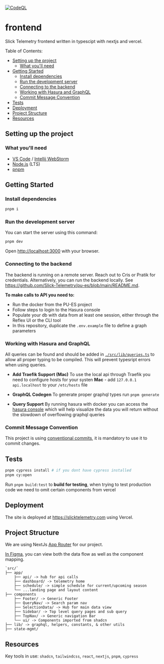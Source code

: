 [![CodeQL](https://github.com/Slick-Telemetry/frontend/actions/workflows/codeql.yml/badge.svg?branch=main)](https://github.com/Slick-Telemetry/frontend/actions/workflows/codeql.yml)

# frontend <!-- omit from toc -->

Slick Telemetry frontend written in typescipt with nextjs and vercel.

Table of Contents:

- [Setting up the project](#setting-up-the-project)
  - [What you'll need](#what-youll-need)
- [Getting Started](#getting-started)
  - [Install dependencies](#install-dependencies)
  - [Run the development server](#run-the-development-server)
  - [Connecting to the backend](#connecting-to-the-backend)
  - [Working with Hasura and GraphQL](#working-with-hasura-and-graphql)
  - [Commit Message Convention](#commit-message-convention)
- [Tests](#tests)
- [Deployment](#deployment)
- [Project Structure](#project-structure)
- [Resources](#resources)

## Setting up the project

### What you'll need

- [VS Code](https://code.visualstudio.com/) / [Intellij WebStorm](https://www.jetbrains.com/webstorm/)
- [Node.js](https://nodejs.org/en) (LTS)
- [pnpm](https://pnpm.io/)

## Getting Started

### Install dependencies

```bash
pnpm i
```

### Run the development server

You can start the server using this command:

```bash
pnpm dev
```

Open [http://localhost:3000](http://localhost:3000) with your browser.

### Connecting to the backend

The backend is running on a remote server. Reach out to Cris or Pratik for credentials. Alternatively, you can run the backend locally. See https://github.com/Slick-Telemetry/pu-es/blob/main/README.md.

**To make calls to API you need to:**

- Run the docker from the PU-ES project
- Follow steps to login to the Hasura console
- Populate your db with data from at least one session, either through the Reflex UI or the CLI tool
- In this repository, duplicate the `.env.example` file to define a graph parameters

### Working with Hasura and GraphQL

All queries can be found and should be added in [`./src/lib/queries.ts`](./src/lib/queries.ts) to allow all proper typing to be compiled.
This will prevent typesript errors when using queries.

- **Add Traefik Support (Mac)**
  To use the local api through Traefik you need to configure hosts for your systen
  **Mac** - add `127.0.0.1 api.localhost` to your `/etc/hosts` file

- **GraphQL Codegen**
  To generate proper graphql types run `pnpm generate`

- **Query Support**
  By running hasura with docker you can access the [hasura console](http://localhost:54323/console) which will help visualize the data you will return without the slowdown of overflowing graphql queries

### Commit Message Convention

This project is using [conventional commits](https://www.conventionalcommits.org/en/v1.0.0/), it is mandatory to use it to commit changes.

## Tests

```sh
pnpm cypress install # if you dont have cypress installed
pnpm cy:open
```

Run `pnpm build:test` to **build for testing**, when trying to test production code we need to omit certain components from vercel

## Deployment

The site is deployed at https://slicktelemetry.com using Vercel.

## Project Structure

We are using NextJs [App Router](https://nextjs.org/docs/app) for our project.

[In Figma](https://www.figma.com/file/rIYiXNVUyJ6xDo1dhzrnuE/Data-%26-Telemetry-Flow?type=whiteboard&t=3mTQQn5vi5qZrZw3-1), you can view both the data flow as well as the component mapping.

```
`src/`
├── app/
    ├── api/ -> hub for api calls
    ├── dashboard/ -> telemetry home
    ├── schedule/ -> simple schedule for current/upcoming season
    └── ...landing page and layout content
├── components
    ├── Footer/ -> Generic Footer
    ├── QueryNav/ -> Search param nav
    ├── SelectionData/ -> Hub for main data view
    ├── Sidebar/ -> Top level query pages and sub query
    ├── TopNav/ -> Generic navigation Bar
    └── ui/ -> Components imported from shadcn
├── lib/ -> graphql, helpers, constants, & other utils
├── state-mgmt/
```

## Resources

Key tools in use: `shadcn`, `tailwindcss`, `react`, `nextjs`, `pnpm`, `cypress`
